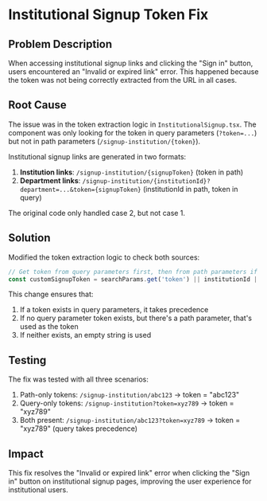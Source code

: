 # Institutional Signup Token Fix

## Problem Description

When accessing institutional signup links and clicking the "Sign in" button, users encountered an "Invalid or expired link" error. This happened because the token was not being correctly extracted from the URL in all cases.

## Root Cause

The issue was in the token extraction logic in `InstitutionalSignup.tsx`. The component was only looking for the token in query parameters (`?token=...`) but not in path parameters (`/signup-institution/{token}`).

Institutional signup links are generated in two formats:
1. **Institution links**: `/signup-institution/{signupToken}` (token in path)
2. **Department links**: `/signup-institution/{institutionId}?department=...&token={signupToken}` (institutionId in path, token in query)

The original code only handled case 2, but not case 1.

## Solution

Modified the token extraction logic to check both sources:

```typescript
// Get token from query parameters first, then from path parameters if query param is empty
const customSignupToken = searchParams.get('token') || institutionId || '';
```

This change ensures that:
1. If a token exists in query parameters, it takes precedence
2. If no query parameter token exists, but there's a path parameter, that's used as the token
3. If neither exists, an empty string is used

## Testing

The fix was tested with all three scenarios:
1. Path-only tokens: `/signup-institution/abc123` → token = "abc123"
2. Query-only tokens: `/signup-institution?token=xyz789` → token = "xyz789"
3. Both present: `/signup-institution/abc123?token=xyz789` → token = "xyz789" (query takes precedence)

## Impact

This fix resolves the "Invalid or expired link" error when clicking the "Sign in" button on institutional signup pages, improving the user experience for institutional users.